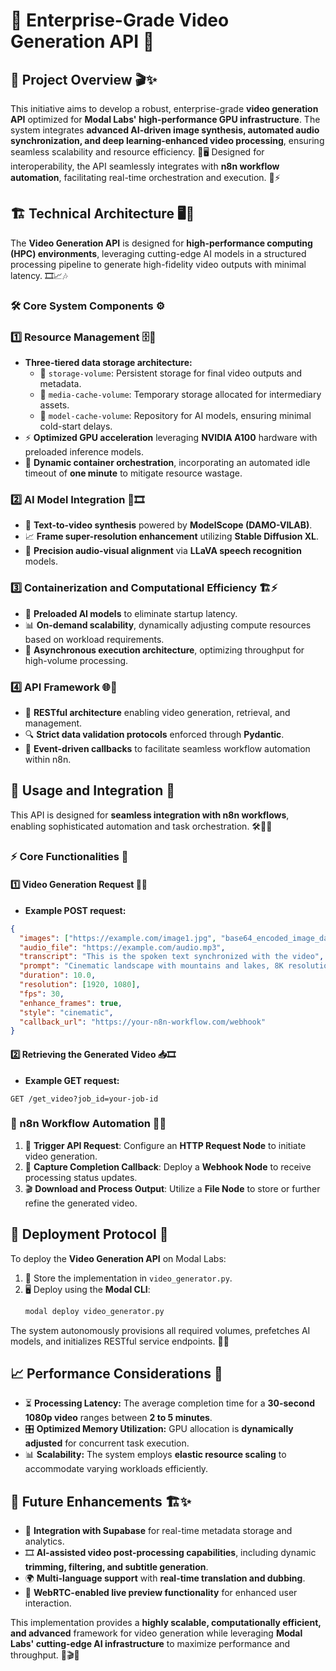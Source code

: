 # 🎥 Enterprise-Grade Video Generation API 🚀

## 🎯 Project Overview 🎬✨

This initiative aims to develop a robust, enterprise-grade **video generation API** optimized for **Modal Labs' high-performance GPU infrastructure**. The system integrates **advanced AI-driven image synthesis, automated audio synchronization, and deep learning-enhanced video processing**, ensuring seamless scalability and resource efficiency. 🎨🖥️ Designed for interoperability, the API seamlessly integrates with **n8n workflow automation**, facilitating real-time orchestration and execution. 🔄⚡

## 🏗️ Technical Architecture 🖥️🔧

The **Video Generation API** is designed for **high-performance computing (HPC) environments**, leveraging cutting-edge AI models in a structured processing pipeline to generate high-fidelity video outputs with minimal latency. 🎞️📈🎶

### 🛠️ Core System Components ⚙️

### 1️⃣ Resource Management 🗄️🔋

- **Three-tiered data storage architecture:**
  - 📁 `storage-volume`: Persistent storage for final video outputs and metadata.
  - 🔄 `media-cache-volume`: Temporary storage allocated for intermediary assets.
  - 🧠 `model-cache-volume`: Repository for AI models, ensuring minimal cold-start delays.
- ⚡ **Optimized GPU acceleration** leveraging **NVIDIA A100** hardware with preloaded inference models.
- 🔧 **Dynamic container orchestration**, incorporating an automated idle timeout of **one minute** to mitigate resource wastage.

### 2️⃣ AI Model Integration 🧠🎞️

- 🤖 **Text-to-video synthesis** powered by **ModelScope (DAMO-VILAB)**.
- 📈 **Frame super-resolution enhancement** utilizing **Stable Diffusion XL**.
- 🎤 **Precision audio-visual alignment** via **LLaVA speech recognition** models.

### 3️⃣ Containerization and Computational Efficiency 🏗️⚡

- 🚀 **Preloaded AI models** to eliminate startup latency.
- 📊 **On-demand scalability**, dynamically adjusting compute resources based on workload requirements.
- 🔄 **Asynchronous execution architecture**, optimizing throughput for high-volume processing.

### 4️⃣ API Framework 🌐📡

- 🔗 **RESTful architecture** enabling video generation, retrieval, and management.
- 🔍 **Strict data validation protocols** enforced through **Pydantic**.
- 🔄 **Event-driven callbacks** to facilitate seamless workflow automation within n8n.

## 🔗 Usage and Integration 🎯

This API is designed for **seamless integration with n8n workflows**, enabling sophisticated automation and task orchestration. 🛠️🔄🤖

### ⚡ Core Functionalities 🚀

#### 1️⃣ Video Generation Request 🎥📝

- **Example POST request:**

```json
{
  "images": ["https://example.com/image1.jpg", "base64_encoded_image_data"],
  "audio_file": "https://example.com/audio.mp3",
  "transcript": "This is the spoken text synchronized with the video",
  "prompt": "Cinematic landscape with mountains and lakes, 8K resolution",
  "duration": 10.0,
  "resolution": [1920, 1080],
  "fps": 30,
  "enhance_frames": true,
  "style": "cinematic",
  "callback_url": "https://your-n8n-workflow.com/webhook"
}
```

#### 2️⃣ Retrieving the Generated Video 📥🎞️

- **Example GET request:**

```
GET /get_video?job_id=your-job-id
```

### 🔄 n8n Workflow Automation 🔧🤖

1. 🚀 **Trigger API Request**: Configure an **HTTP Request Node** to initiate video generation.
2. 📡 **Capture Completion Callback**: Deploy a **Webhook Node** to receive processing status updates.
3. 🎬 **Download and Process Output**: Utilize a **File Node** to store or further refine the generated video.

## 🚀 Deployment Protocol 📜

To deploy the **Video Generation API** on Modal Labs:

1. 💾 Store the implementation in `video_generator.py`.
2. 🖥️ Deploy using the **Modal CLI**:
   ```bash
   modal deploy video_generator.py
   ```

The system autonomously provisions all required volumes, prefetches AI models, and initializes RESTful service endpoints. 🎯✅

## 📈 Performance Considerations 🔬

- ⏳ **Processing Latency:** The average completion time for a **30-second 1080p video** ranges between **2 to 5 minutes**.
- 🎛️ **Optimized Memory Utilization:** GPU allocation is **dynamically adjusted** for concurrent task execution.
- 📊 **Scalability:** The system employs **elastic resource scaling** to accommodate varying workloads efficiently.

## 🔮 Future Enhancements 🏗️✨

- 📡 **Integration with Supabase** for real-time metadata storage and analytics.
- 🎞️ **AI-assisted video post-processing capabilities**, including dynamic **trimming, filtering, and subtitle generation**.
- 🌍 **Multi-language support** with **real-time translation and dubbing**.
- 🎥 **WebRTC-enabled live preview functionality** for enhanced user interaction.

This implementation provides a **highly scalable, computationally efficient, and advanced** framework for video generation while leveraging **Modal Labs' cutting-edge AI infrastructure** to maximize performance and throughput. 🚀🎬🔧
